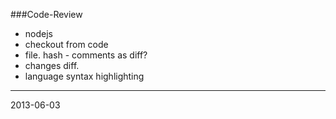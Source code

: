 ###Code-Review

* nodejs
* checkout from code
* file. hash - comments as diff?
* changes diff.
* language syntax highlighting



---
2013-06-03
